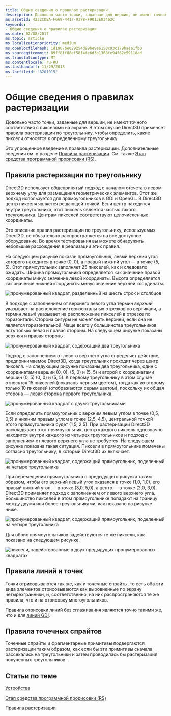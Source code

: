 ```yaml
---
title: Общие сведения о правилах растеризации
description: Довольно часто точки, заданные для вершин, не имеют точного соответствия с пикселями на экране. В этом случае Direct3D применяет правила растеризации по треугольнику, чтобы определить, какие пиксели относятся к определенному треугольнику.
ms.assetid: 4232CDBA-F669-4417-9378-F9013E83462C
keywords:
- Общие сведения о правилах растеризации
ms.date: 02/08/2017
ms.topic: article
ms.localizationpriority: medium
ms.openlocfilehash: 1d1907be029254d99be9e6158c93c179baea1fb0
ms.sourcegitcommit: 89ff8ff88ef58f4fe6d3b1368fe94f62e59118ad
ms.translationtype: MT
ms.contentlocale: ru-RU
ms.lasthandoff: 11/29/2018
ms.locfileid: "8201015"
---
```

# <a name="introduction-to-rasterization-rules"></a>Общие сведения о правилах растеризации


Довольно часто точки, заданные для вершин, не имеют точного соответствия с пикселями на экране. В этом случае Direct3D применяет правила растеризации по треугольнику, чтобы определить, какие пиксели относятся к определенному треугольнику.

Это упрощенное введение в правила растеризации. Дополнительные сведения см. в разделе [Правила растеризации](rasterization-rules.md). См. также [Этап средства программной прорисовки (RS)](rasterizer-stage--rs-.md).

## <a name="span-idtrianglerasterizationrulesspanspan-idtrianglerasterizationrulesspanspan-idtrianglerasterizationrulesspantriangle-rasterization-rules"></a><span id="Triangle_Rasterization_Rules"></span><span id="triangle_rasterization_rules"></span><span id="TRIANGLE_RASTERIZATION_RULES"></span>Правила растеризации по треугольнику


Direct3D использует общепринятый подход с началом отсчета в левом верхнему углу для размещения геометрических элементов. Этот же подход используется для прямоугольников в GDI и OpenGL. В Direct3D центр пикселя является решающей точкой. Если центр находится внутри треугольника, этот пиксель является частью такого треугольника. Центрам пикселей соответствуют целочисленные координаты.

Это описание правил растеризации по треугольнику, используемых Direct3D, не обязательно распространяется на все доступное оборудование. Во время тестирования вы можете обнаружить небольшие расхождения в реализации этих правил.

На следующем рисунке показан прямоугольник, левый верхний угол которого находится в точке (0, 0), а правый нижний угол — в точке (5, 5). Этот прямоугольник заполняет 25 пикселей, как и следовало ожидать. Ширина прямоугольника определяется как значение правой координаты минус значение левой координаты. Высота определяется как значение нижней координаты минус значение верхней координаты.

![пронумерованный квадрат, разделенный на шесть строк и столбцов](images/pixmap.png)

В подходе с заполнением от верхнего левого угла термин *верхний* указывает на расположение горизонтальных отрезков по вертикали, а термин *левый* указывает на расположение пикселей в отрезке по горизонтали. Сторона фигуры не может быть верхней, если она не является горизонтальной. Чаще всего у большинства треугольников есть только левая и правая стороны. На следующем рисунке показаны верхняя и правая стороны.

![пронумерованный квадрат, содержащий два треугольника](images/triedge.png)

Подход с заполнением от левого верхнего угла определяет действие, предпринимаемое Direct3D, когда треугольник проходит через центр пикселя. На следующем рисунке показаны два треугольника, один с координатами вершин (0, 0), (5, 0) и (5, 5) и второй с координатами вершин (0, 5) (0, 0) и (5, 5). К первому треугольнику в этом случае относятся 15 пикселей (показаны черным цветом), тогда как ко второму только 10 пикселей (отображаются серым цветом), поскольку их общая сторона — левая сторона первого треугольника.

![пронумерованный квадрат с двумя треугольниками](images/twotris.png)

Если определить прямоугольник с верхним левым углом в точке (0,5, 0,5) и нижним правым углом в точке (2,5, 4,5), центральной точкой этого прямоугольника будет (1,5, 2,5). При растеризации Direct3D раскладывает этот прямоугольник, центр каждого пикселя однозначно находится внутри каждого из четырех треугольников и подход с заполнением от левого верхнего угла не требуется. На следующем рисунке показана такая ситуация. Пиксели в прямоугольнике помечены согласно треугольнику, в который Direct3D их включает.

![пронумерованный квадрат, содержащий прямоугольник, поделенный на четыре треугольника](images/noambig.png)

При перемещении прямоугольника с предыдущего рисунка таким образом, чтобы его верхний левый угол оказался в точке (1,0, 1,0), его правый нижний угол — в точке (3,0, 5,0), а центр — в точке (2,0, 3,0), Direct3D применяет подход с заполнением от левого верхнего угла. Большинство пикселей в этом прямоугольнике попадают на границу между двумя или более треугольниками, как показано на рисунке ниже.

![пронумерованный квадрат, содержащий прямоугольник, поделенный на четыре треугольника](images/fillrule.png)

Для обоих прямоугольников задействуются те же пиксели, как показано на следующем рисунке.

![пиксели, задействованные в двух предыдущих пронумерованных квадратах](images/samepix.png)

## <a name="span-idpointandlinerulesspanspan-idpointandlinerulesspanspan-idpointandlinerulesspanpoint-and-line-rules"></a><span id="Point_and_Line_Rules"></span><span id="point_and_line_rules"></span><span id="POINT_AND_LINE_RULES"></span>Правила линий и точек


Точки отрисовываются так же, как и точечные спрайты, то есть оба эти вида элементов отрисовываются как выровненные по экрану четырехгранники, и, соответственно, на них распространяются те же правила, что и на отрисовку многоугольников.

Правила отрисовки линий без сглаживания являются точно такими же, что и для [линий GDI](https://msdn.microsoft.com/library/windows/desktop/dd145027).

## <a name="span-idpointspriterulesspanspan-idpointspriterulesspanspan-idpointspriterulesspanpoint-sprite-rules"></a><span id="Point_Sprite_Rules"></span><span id="point_sprite_rules"></span><span id="POINT_SPRITE_RULES"></span>Правила точечных спрайтов


Точечные спрайты и фрагментарные примитивы подвергаются растеризации таким образом, как если бы эти примитивы сначала рассекались на треугольники и затем проводилась бы растеризация полученных треугольников.

## <a name="span-idrelated-topicsspanrelated-topics"></a><span id="related-topics"></span>Статьи по теме


[Устройства](devices.md)

[Этап средства программной прорисовки (RS)](rasterizer-stage--rs-.md)

[Правила растеризации](rasterization-rules.md)

 

 




